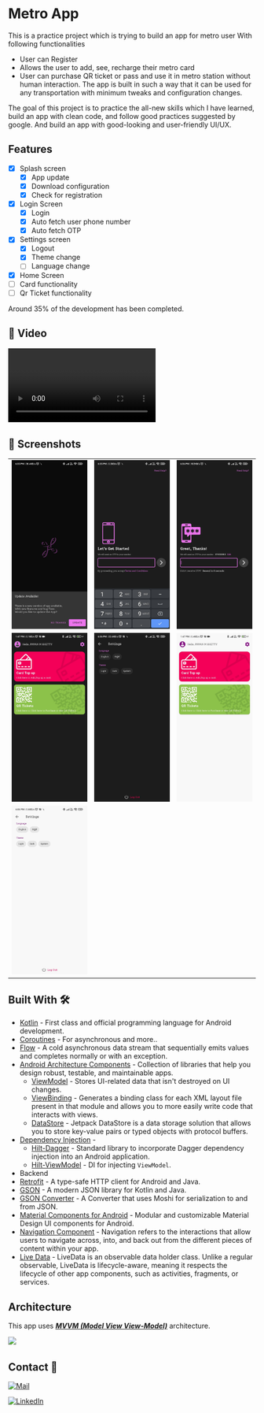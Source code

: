 # Metro App
This is a practice project which is trying to build an app for metro user 
With following functionalities
  * User can Register
  * Allows the user to add, see, recharge their metro card
  * User can purchase QR ticket or pass and use it in metro station without human interaction.
 The app is built in such a way that it can be used for any transportation with minimum tweaks and configuration changes.
 
 The goal of this project is to practice the all-new skills which I have learned, build an app with clean code, and follow good practices suggested by google.
 And build an app with good-looking and user-friendly UI/UX.
 
 ##  Features
 - [x] Splash screen
    - [x] App update
    - [x] Download configuration
    - [x] Check for registration
    
 - [x] Login Screen
    - [x] Login
    - [x] Auto fetch user phone number
    - [x] Auto fetch OTP

 - [x] Settings screen
    - [x] Logout
    - [x] Theme change
    - [ ] Language change

- [x] Home Screen
- [ ] Card functionality
- [ ] Qr Ticket functionality

Around 35% of the development has been completed.
    
## 📸 Video
![Video](https://user-images.githubusercontent.com/24766565/156734535-cb7a22c6-6e72-4539-81bf-7320646d016d.mp4) 


## 📸 Screenshots

||||
|:----------------------------------------:|:-----------------------------------------:|:-----------------------------------------: |
| ![Splash Screen](media/1.jpg) | ![Login Screen](media/2.jpg) | ![Otp Screen](media/3.jpg) |
| ![Home Screen](media/4.jpg)  | ![Settings Screen - Light](media/5.jpg) | ![Home Screen - Light](media/6.jpg)    |
| ![Settings Screen - Light](media/7.jpg) 

## Built With 🛠
- [Kotlin](https://kotlinlang.org/) - First class and official programming language for Android development.
- [Coroutines](https://kotlinlang.org/docs/reference/coroutines-overview.html) - For asynchronous and more..
- [Flow](https://kotlin.github.io/kotlinx.coroutines/kotlinx-coroutines-core/kotlinx.coroutines.flow/-flow/) - A cold asynchronous data stream that sequentially emits values and completes normally or with an exception.
- [Android Architecture Components](https://developer.android.com/topic/libraries/architecture) - Collection of libraries that help you design robust, testable, and maintainable apps.
  - [ViewModel](https://developer.android.com/topic/libraries/architecture/viewmodel) - Stores UI-related data that isn't destroyed on UI changes.
  - [ViewBinding](https://developer.android.com/topic/libraries/view-binding) - Generates a binding class for each XML layout file present in that module and allows you to more easily write code that interacts with views.
  - [DataStore](https://developer.android.com/topic/libraries/architecture/datastore) - Jetpack DataStore is a data storage solution that allows you to store key-value pairs or typed objects with protocol buffers.
- [Dependency Injection](https://developer.android.com/training/dependency-injection) -
  - [Hilt-Dagger](https://dagger.dev/hilt/) - Standard library to incorporate Dagger dependency injection into an Android application.
  - [Hilt-ViewModel](https://developer.android.com/training/dependency-injection/hilt-jetpack) - DI for injecting `ViewModel`.
- Backend
- [Retrofit](https://square.github.io/retrofit/) - A type-safe HTTP client for Android and Java.
- [GSON](https://github.com/google/gson) - A modern JSON library for Kotlin and Java.
- [GSON Converter](https://github.com/square/retrofit/tree/master/retrofit-converters/gson) - A Converter that uses Moshi for serialization to and from JSON.
- [Material Components for Android](https://github.com/material-components/material-components-android) - Modular and customizable Material Design UI components for Android.
- [Navigation Component](https://developer.android.com/guide/navigation) - Navigation refers to the interactions that allow users to navigate across, into, and back out from the different pieces of content within your app.
- [Live Data](https://developer.android.com/topic/libraries/architecture/livedata) - LiveData is an observable data holder class. Unlike a regular observable, LiveData is lifecycle-aware, meaning it respects the lifecycle of other app components, such as activities, fragments, or services. 



## Architecture
This app uses [***MVVM (Model View View-Model)***](https://developer.android.com/jetpack/docs/guide#recommended-app-arch) architecture.

![](https://developer.android.com/topic/libraries/architecture/images/final-architecture.png)


## Contact 📩

[![Mail](https://img.shields.io/badge/Gmail-green.svg?style=for-the-badge&logo=gmail)](mailto://spavanm1@gmail.com)

[![LinkedIn](https://img.shields.io/badge/LinkedIn-red.svg?style=for-the-badge&logo=linkedin)](https://www.linkedin.com/in/pavan-m-shetty-79211068/)


<br>
